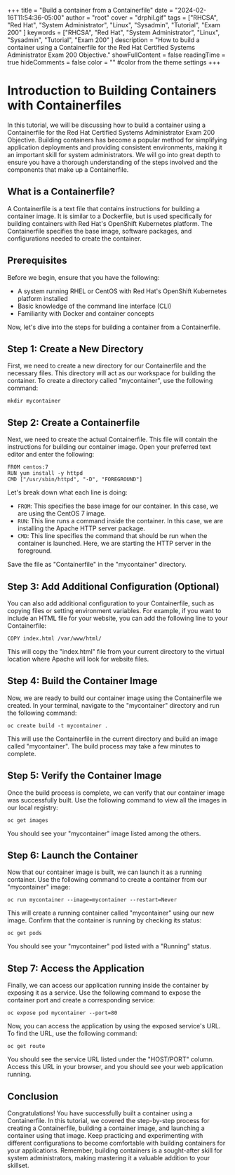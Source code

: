 +++
title = "Build a container from a Containerfile"
date = "2024-02-16T11:54:36-05:00"
author = "root"
cover = "drphil.gif"
tags = ["RHCSA", "Red Hat", "System Administrator", "Linux", "Sysadmin", "Tutorial", "Exam 200" ]
keywords = ["RHCSA", "Red Hat", "System Administrator", "Linux", "Sysadmin", "Tutorial", "Exam 200" ]
description = "How to build a container using a Containerfile for the Red Hat Certified Systems Administrator Exam 200 Objective."
showFullContent = false
readingTime = true
hideComments = false
color = "" #color from the theme settings
+++


# Introduction to Building Containers with Containerfiles

In this tutorial, we will be discussing how to build a container using a Containerfile for the Red Hat Certified Systems Administrator Exam 200 Objective. Building containers has become a popular method for simplifying application deployments and providing consistent environments, making it an important skill for system administrators. We will go into great depth to ensure you have a thorough understanding of the steps involved and the components that make up a Containerfile.

## What is a Containerfile?

A Containerfile is a text file that contains instructions for building a container image. It is similar to a Dockerfile, but is used specifically for building containers with Red Hat's OpenShift Kubernetes platform. The Containerfile specifies the base image, software packages, and configurations needed to create the container.

## Prerequisites

Before we begin, ensure that you have the following:

- A system running RHEL or CentOS with Red Hat's OpenShift Kubernetes platform installed
- Basic knowledge of the command line interface (CLI)
- Familiarity with Docker and container concepts

Now, let's dive into the steps for building a container from a Containerfile.

## Step 1: Create a New Directory

First, we need to create a new directory for our Containerfile and the necessary files. This directory will act as our workspace for building the container. To create a directory called "mycontainer", use the following command:

```
mkdir mycontainer
```

## Step 2: Create a Containerfile

Next, we need to create the actual Containerfile. This file will contain the instructions for building our container image. Open your preferred text editor and enter the following:

```
FROM centos:7
RUN yum install -y httpd
CMD ["/usr/sbin/httpd", "-D", "FOREGROUND"]
```

Let's break down what each line is doing:

- `FROM`: This specifies the base image for our container. In this case, we are using the CentOS 7 image.
- `RUN`: This line runs a command inside the container. In this case, we are installing the Apache HTTP server package.
- `CMD`: This line specifies the command that should be run when the container is launched. Here, we are starting the HTTP server in the foreground.

Save the file as "Containerfile" in the "mycontainer" directory.

## Step 3: Add Additional Configuration (Optional)

You can also add additional configuration to your Containerfile, such as copying files or setting environment variables. For example, if you want to include an HTML file for your website, you can add the following line to your Containerfile:

```
COPY index.html /var/www/html/
```

This will copy the "index.html" file from your current directory to the virtual location where Apache will look for website files.

## Step 4: Build the Container Image

Now, we are ready to build our container image using the Containerfile we created. In your terminal, navigate to the "mycontainer" directory and run the following command:

```
oc create build -t mycontainer .
```

This will use the Containerfile in the current directory and build an image called "mycontainer". The build process may take a few minutes to complete.

## Step 5: Verify the Container Image

Once the build process is complete, we can verify that our container image was successfully built. Use the following command to view all the images in our local registry:

```
oc get images
```

You should see your "mycontainer" image listed among the others.

## Step 6: Launch the Container

Now that our container image is built, we can launch it as a running container. Use the following command to create a container from our "mycontainer" image:

```
oc run mycontainer --image=mycontainer --restart=Never
```

This will create a running container called "mycontainer" using our new image. Confirm that the container is running by checking its status:

```
oc get pods
```

You should see your "mycontainer" pod listed with a "Running" status.

## Step 7: Access the Application

Finally, we can access our application running inside the container by exposing it as a service. Use the following command to expose the container port and create a corresponding service:

```
oc expose pod mycontainer --port=80
```

Now, you can access the application by using the exposed service's URL. To find the URL, use the following command:

```
oc get route
```

You should see the service URL listed under the "HOST/PORT" column. Access this URL in your browser, and you should see your web application running.

## Conclusion

Congratulations! You have successfully built a container using a Containerfile. In this tutorial, we covered the step-by-step process for creating a Containerfile, building a container image, and launching a container using that image. Keep practicing and experimenting with different configurations to become comfortable with building containers for your applications. Remember, building containers is a sought-after skill for system administrators, making mastering it a valuable addition to your skillset. 
